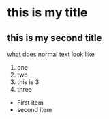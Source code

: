 # this is my title
## this is my second title
what does normal text look like

1. one
2. two
3. this is 3
3. three

* First item
* second item
